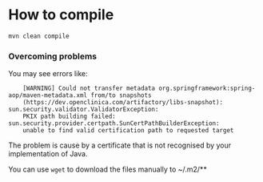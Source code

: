 # How to compile

```
mvn clean compile
```

### Overcoming problems

You may see errors like:

        [WARNING] Could not transfer metadata org.springframework:spring-aop/maven-metadata.xml from/to snapshots
        (https://dev.openclinica.com/artifactory/libs-snapshot): sun.security.validator.ValidatorException:
        PKIX path building failed: sun.security.provider.certpath.SunCertPathBuilderException:
        unable to find valid certification path to requested target

The problem is cause by a certificate that is not recognised by your implementation of Java.

You can use `wget` to download the files manually to ~/.m2/**

